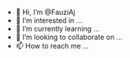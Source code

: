 - 👋 Hi, I’m @FauziAj
- 👀 I’m interested in ...
- 🌱 I’m currently learning ...
- 💞️ I’m looking to collaborate on ...
- 📫 How to reach me ...

<!---
FauziAj/FauziAj is a ✨ special ✨ repository because its `README.md` (this file) appears on your GitHub profile.
You can click the Preview link to take a look at your changes.
--->
